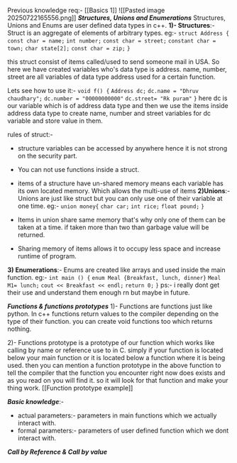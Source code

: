 Previous knowledge req:- [[Basics 1]]
![[Pasted image 20250722165556.png]]
***Structures, Unions and Enumerations***
Structures, Unions and Enums are user defined data types in c++.
**1)- Structures**:- Struct is an aggregate of elements of arbitrary types. 
eg:- 
`struct Address {`
	`const char = name;`
	`int number;`
	`const char = street;`
	`constant char = town;`
	`char state[2];`
	`const char = zip;`
`}`

this struct consist of items called/used to send someone mail in USA. So here we have created variables who's data type is address. name, number, street are all variables of data type address used for a certain function. 

Lets see how to use it:-
`void f() {`
	`Address dc;`
	`dc.name = "Dhruv chaudhary";`
	`dc.number = "00000000000"`
	`dc.street= "Rk puram"`
`}` 
here dc is our variable which is of address data type and then we use the items inside address data type to create name, number and street variables for dc variable and store value in them.

rules of struct:-
- structure variables can be accessed by anywhere hence it is not strong             on the security part. 
- You can not use functions inside a struct.
- items of a structure have un-shared memory means each variable has its own located memory. Which allows the multi-use of items
**2)Unions**:- Unions are just like struct but you can only use one of their variable at one time. 
eg:- `union money{`
		`char car;`
		`int rice;`
		`float pound;`
`}`

- Items in union share same memory that's why only one of them can be taken at a time. if taken more than two than garbage value will be returned. 
- Sharing memory of items allows it to occupy less space and increase runtime of program.

**3) Enumerations**:-  Enums are created like arrays and used inside the main function. 
eg:- 
`int main () {`
	`enum Meal {Breakfast, lunch, dinner}`
	`Meal M1= lunch;`
	`cout << Breakfast << endl;`
	`return 0;`
`}`
ps:- i really dont get their use and understand them enough rn but maybe in future. 

***Functions & functions prototypes*** 
1)- Functions are functions just like python. In c++ functions return values to the compiler depending on the type of their function. you can create void functions too which returns nothing. 

2)- Functions prototype is a prototype of our function which works like calling by name or reference use to in C. simply if your function is located below your main function or it is located below a function where it is being used. then you can mention a function prototype in the above function to tell the compiler that the function you encounter right now does exists and as you read on you will find it. so it will look for that function and make your thing work. 
[[Function prototype example]]


***Basic knowledge***:-
- actual parameters:- parameters in main functions which we actually interact with.
- formal parameters:- parameters of user defined function which we dont interact with.

***Call by Reference & Call by value***
